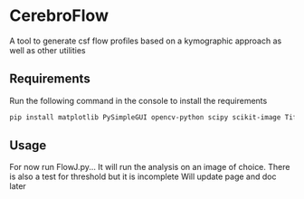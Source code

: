 # CerebroFlow
A tool to generate csf flow profiles based on a kymographic approach as well as other utilities
## Requirements
Run the following command in the console to install the requirements
```bash
pip install matplotlib PySimpleGUI opencv-python scipy scikit-image TiffCapture
```

## Usage
For now run FlowJ.py...
It will run the analysis on an image of choice. There is also a test for threshold but it is incomplete
Will update page and doc later
